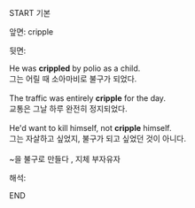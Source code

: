 START
기본

앞면:
cripple


뒷면:
<div>He was <b>crippled</b> by polio as a child. </div><div>그는 어릴 때 소아마비로 불구가 되었다.</div><div><br></div><div><div>The traffic was entirely <strong>cripple</strong> for the day. </div><div><div>교통은 그날 하루 완전히 정지되었다.</div></div></div><div><br></div><div><div>He'd want to kill himself, not <strong>cripple</strong> himself. <br></div><div>그는 자살하고 싶었지, 불구가 되고 싶었던 것이 아니다.</div></div><div><br></div><div>~을 불구로 만들다 , 지체 부자유자</div>


해석:

END